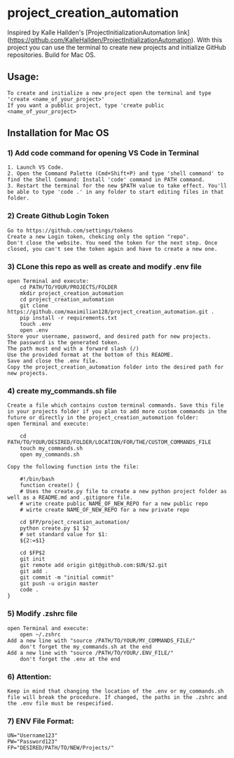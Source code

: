 # project_creation_automation

Inspired by Kalle Hallden's [ProjectInitializationAutomation link] (https://github.com/KalleHallden/ProjectInitializationAutomation).
With this project you can use the terminal to create new projects and initialize GitHub repositories.
Build for Mac OS.


## Usage:
```
To create and initialize a new project open the terminal and type 'create <name_of_your_project>'
If you want a pubblic project, type 'create public <name_of_your_project>
```
## Installation for Mac OS

### 1) Add code command for opening VS Code in Terminal
```
1. Launch VS Code.
2. Open the Command Palette (Cmd+Shift+P) and type 'shell command' to find the Shell Command: Install 'code' command in PATH command.
3. Restart the terminal for the new $PATH value to take effect. You'll be able to type 'code .' in any folder to start editing files in that folder.
```

### 2) Create Github Login Token
```
Go to https://github.com/settings/tokens
Create a new Login token, chekcing only the option "repo".
Don't close the website. You need the token for the next step. Once closed, you can't see the token again and have to create a new one.
```

### 3) CLone this repo as well as create and modify .env file
```
open Terminal and execute:
    cd PATH/TO/YOUR/PROJECTS/FOLDER
    mkdir project_creation_automation
    cd project_creation_automation
    git clone https://github.com/maximilian128/project_creation_automation.git .
    pip install -r requirements.txt
    touch .env
    open .env
Store your username, password, and desired path for new projects.
The password is the generated token.
The path must end with a forward slash (/)
Use the provided format at the bottom of this README.
Save and close the .env file.
Copy the project_creation_automation folder into the desired path for new projects.
```

### 4) create my_commands.sh file
```
Create a file which contains custom terminal commands. Save this file in your projects folder if you plan to add more custom commands in the future or directly in the project_creation_automation folder:
open Terminal and execute:

    cd PATH/TO/YOUR/DESIRED/FOLDER/LOCATION/FOR/THE/CUSTOM_COMMANDS_FILE
    touch my_commands.sh
    open my_commands.sh

Copy the following function into the file:

    #!/bin/bash
    function create() {
    # Uses the create.py file to create a new python project folder as well as a README.md and .gitignore file.
    # write create public NAME_OF_NEW_REPO for a new public repo
    # wirte create NAME_OF_NEW_REPO for a new private repo

    cd $FP/project_creation_automation/
    python create.py $1 $2
    # set standard value for $1:
    ${2:=$1}

    cd $FP$2
    git init
    git remote add origin git@github.com:$UN/$2.git
    git add .
    git commit -m "initial commit"
    git push -u origin master
    code .
}
```

### 5) Modify .zshrc file
```
open Terminal and execute:
    open ~/.zshrc
Add a new line with "source /PATH/TO/YOUR/MY_COMMANDS_FILE/"
    don't forget the my_commands.sh at the end
Add a new line with "source /PATH/TO/YOUR/.ENV_FILE/"
    don't forget the .env at the end
```

### 6) Attention:
```
Keep in mind that changing the location of the .env or my_commands.sh file will break the procedure. If changed, the paths in the .zshrc and the .env file must be respecified.
```

### 7) ENV File Format:
```
UN="Username123"
PW="Password123"
FP="DESIRED/PATH/TO/NEW/Projects/"
```